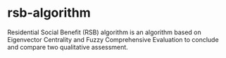 # rsb-algorithm
Residential Social Benefit (RSB) algorithm is an algorithm based on Eigenvector Centrality and Fuzzy Comprehensive Evaluation to conclude and compare two qualitative assessment.
